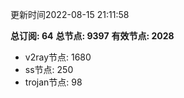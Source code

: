 更新时间2022-08-15 21:11:58

**总订阅: 64**
**总节点: 9397**
**有效节点: 2028**
- v2ray节点: 1680
- ss节点: 250
- trojan节点: 98
